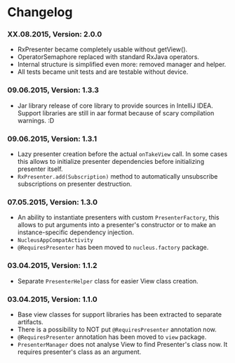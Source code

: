 # Changelog

### XX.08.2015, Version: 2.0.0

* RxPresenter became completely usable without getView().
* OperatorSemaphore replaced with standard RxJava operators.
* Internal structure is simplified even more: removed manager and helper.
* All tests became unit tests and are testable without device.

### 09.06.2015, Version: 1.3.3

* Jar library release of core library to provide sources in IntelliJ IDEA.
 Support libraries are still in aar format because of scary compilation warnings. :D

### 09.06.2015, Version: 1.3.1

* Lazy presenter creation before the actual `onTakeView` call. In some cases this allows to initialize
  presenter dependencies before initializing presenter itself.
* `RxPresenter.add(Subscription)` method to automatically unsubscribe subscriptions on presenter destruction.

### 07.05.2015, Version: 1.3.0

* An ability to instantiate presenters with custom `PresenterFactory`, this allows
  to put arguments into a presenter's constructor or to make an instance-specific
  dependency injection.
* `NucleusAppCompatActivity`
* `@RequiresPresenter` has been moved to `nucleus.factory` package.

### 03.04.2015, Version: 1.1.2

* Separate `PresenterHelper` class for easier View class creation.

### 03.04.2015, Version: 1.1.0

* Base view classes for support libraries has been extracted to separate artifacts.
* There is a possibility to NOT put `@RequiresPresenter` annotation now.
* `@RequiresPresenter` annotation has been moved to `view` package.
* `PresenterManager` does not analyse View to find Presenter's class now. It requires presenter's class as an argument.

